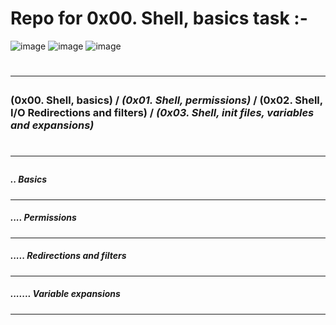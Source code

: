 # __Repo for 0x00. Shell, basics task :-__
![image](https://user-images.githubusercontent.com/39015047/223747354-675eb75b-cdf3-4783-9b06-f8a3d514e6ab.png)
![image](https://user-images.githubusercontent.com/39015047/223747180-2158e167-19b2-49b6-8c97-ea64a7dd2217.png)
![image](https://user-images.githubusercontent.com/39015047/223747260-9675f7d6-7610-44b7-bd5f-1dabda383527.png)
# <hr>

### (0x00. Shell, basics) / _(0x01. Shell, permissions)_ / __(0x02. Shell, I/O Redirections and filters)__ / ___(0x03. Shell, init files, variables and expansions)___
# <hr>

##### .. Basics
#### <hr>

##### .... Permissions
#### <hr>

##### .....  Redirections and filters
#### <hr>

##### .......  Variable expansions
#### <hr>

